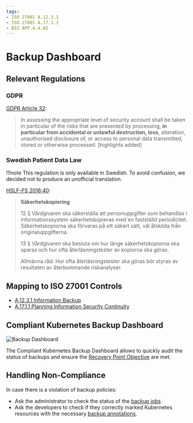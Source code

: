```yaml
---
tags:
- ISO 27001 A.12.3.1
- ISO 27001 A.17.1.1
- BSI APP.4.4.A5
---
```


# Backup Dashboard

## Relevant Regulations

### GDPR

[GDPR Article 32](https://gdpr-info.eu/art-32-gdpr/):

> In assessing the appropriate level of security account shall be taken in particular of the risks that are presented by processing, **in particular from accidental or unlawful destruction, loss**, alteration, unauthorised disclosure of, or access to personal data transmitted, stored or otherwise processed. [highlights added]

### Swedish Patient Data Law

!!!note
    This regulation is only available in Swedish. To avoid confusion, we decided not to produce an unofficial translation.

[HSLF-FS 2016:40](https://www.socialstyrelsen.se/globalassets/sharepoint-dokument/artikelkatalog/foreskrifter-och-allmanna-rad/2016-4-44.pdf):

> **Säkerhetskopiering**
>
> 12 § Vårdgivaren ska säkerställa att personuppgifter som behandlas i informationssystem säkerhetskopieras med en fastställd periodicitet.
> Säkerhetskopiorna ska förvaras på ett säkert sätt, väl åtskilda från originaluppgifterna.
>
> 13 § Vårdgivaren ska besluta om hur länge säkerhetskopiorna ska sparas och hur ofta återläsningstester av kopiorna ska göras.
>
> Allmänna råd: Hur ofta återläsningstester ska göras bör styras av resultaten av återkommande riskanalyser.

## Mapping to ISO 27001 Controls

* [A.12.3.1 Information Backup](https://www.isms.online/iso-27001/annex-a-12-operations-security/)
* [A.17.1.1 Planning Information Security Continuity](https://www.isms.online/iso-27001/annex-a-17-information-security-aspects-of-business-continuity-management/)

## Compliant Kubernetes Backup Dashboard

![Backup Dashboard](img/backup.png)

The Compliant Kubernetes Backup Dashboard allows to quickly audit the status of backups and ensure the [Recovery Point Objective](https://en.wikipedia.org/wiki/Disaster_recovery#Recovery_Point_Objective) are met.

## Handling Non-Compliance

In case there is a violation of backup policies:

* Ask the administrator to check the status of the [backup jobs](../operator-manual/disaster-recovery.md).
* Ask the developers to check if they correctly marked Kubernetes resources with the necessary [backup annotations](../user-guide/backup.md).
